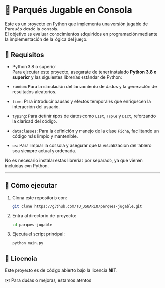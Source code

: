 # 🎲 Parqués Jugable en Consola

Este es un proyecto en Python que implementa una versión jugable de Parqués desde la consola.  
El objetivo es evaluar conocimientos adquiridos en programación mediante la implementación de la lógica del juego.

## 🚀 Requisitos
- Python 3.8 o superior  
Para ejecutar este proyecto, asegúrate de tener instalado **Python 3.8 o superior** y las siguientes librerías estándar de Python:

- `random`: Para la simulación del lanzamiento de dados y la generación de resultados aleatorios.
- `time`: Para introducir pausas y efectos temporales que enriquecen la interacción del usuario.
- `typing`: Para definir tipos de datos como `List`, `Tuple` y `Dict`, reforzando la claridad del código.
- `dataclasses`: Para la definición y manejo de la clase `Ficha`, facilitando un código más limpio y mantenible.
- `os`: Para limpiar la consola y asegurar que la visualización del tablero sea siempre actual y ordenada.

No es necesario instalar estas librerías por separado, ya que vienen incluidas con Python.

---

## 📌 Cómo ejecutar
1. Clona este repositorio con:
   ```bash
   git clone https://github.com/TU_USUARIO/parques-jugable.git
   ```
2. Entra al directorio del proyecto:
   ```bash
   cd parques-jugable
   ```
3. Ejecuta el script principal:
   ```bash
   python main.py
   ```

## 📄 Licencia
Este proyecto es de código abierto bajo la licencia **MIT**.

✉️ Para dudas o mejoras, estamos atentos
